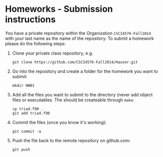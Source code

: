 Homeworks - Submission instructions
=========

You have a private repository within the Organization
`CSCI4576-Fall2014` with your last name as the name of the
repository. To submit a homework please do the following steps:

1. Clone your private class repository, e.g.

    ```
	git clone https://github.com/CSCI4576-Fall2014/Hauser.git
	```
	
2. Go into the repository and create a folder for the homework you
    want to submit:

    ```
	mkdir HW01
	```

3. Add all the files you want to submit to the directory (never add
    object files or executables. The should be createable through `make`:

    ```
	cp triad.f90 .
	git add triad.f90
	```

4. Commit the files (once you know it's working):

	```
	git commit -a
	```

5. Push the file back to the remote repository on github.com:

    ```
	git push
	```
	
